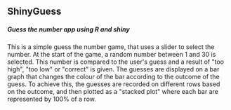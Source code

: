 ## ShinyGuess
##### Guess the number app using R and shiny

This is a simple guess the number game, that uses a slider to select the number. 
At the start of the game, a random number between 1 and 30 is selected. This number is compared to the user's guess 
and a result of "too high", "too low" or "correct" is given.
The guesses are displayed on a bar graph that changes the colour of the bar according to the outcome of the guess.
To achieve this, the guesses are recorded on different rows based on the outcome, and then plotted as a "stacked plot" where each bar are represented by 100% of a row.
